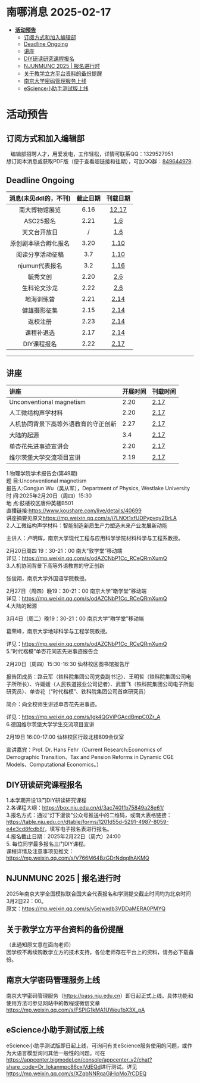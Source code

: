 # 南哪消息 2025-02-17

-   <a href="#活动预告" id="toc-活动预告"><strong>活动预告</strong></a>
    -   <a href="#订阅方式和加入编辑部"
        id="toc-订阅方式和加入编辑部">订阅方式和加入编辑部</a>
    -   <a href="#deadline-ongoing" id="toc-deadline-ongoing">Deadline
        Ongoing</a>
    -   <a href="#讲座" id="toc-讲座">讲座</a>
    -   <a href="#diy研读研究课程报名"
        id="toc-diy研读研究课程报名">DIY研读研究课程报名</a>
    -   <a href="#njunmunc-2025-报名进行时"
        id="toc-njunmunc-2025-报名进行时">NJUNMUNC 2025 | 报名进行时</a>
    -   <a href="#关于教学立方平台资料的备份提醒"
        id="toc-关于教学立方平台资料的备份提醒">关于教学立方平台资料的备份提醒</a>
    -   <a href="#南京大学密码管理服务上线"
        id="toc-南京大学密码管理服务上线">南京大学密码管理服务上线</a>
    -   <a href="#escience小助手测试版上线"
        id="toc-escience小助手测试版上线">eScience小助手测试版上线</a>

# **活动预告**

## 订阅方式和加入编辑部

   编辑部招聘人才，用爱发电，工作轻松，详情可联系QQ：1329527951  
想订阅本消息或获取PDF版（便于查看超链接和往期），可加QQ群：[849644979](https://qm.qq.com/q/VXIW7fgsEe).

## Deadline Ongoing

| 消息(未见ddl的，不刊) | 截止日期 |                      刊载日期                      |
|:---------------------:|:--------:|:--------------------------------------------------:|
|    南大博物馆展览     |   6.16   | [12.17](https://nik-nul.github.io/news/2024-12-17) |
|       ASC25报名       |   2.21   |  [1.6](https://nik-nul.github.io/news/2025-01-06)  |
|     天文台开放日      |    /     |  [1.6](https://nik-nul.github.io/news/2025-01-06)  |
| 原创剧本联合孵化报名  |   3.20   | [1.10](https://nik-nul.github.io/news/2025-01-10)  |
|   阅读分享活动征稿    |   3.7    | [1.10](https://nik-nul.github.io/news/2025-01-10)  |
|    njumun代表报名     |   3.2    | [1.16](https://nik-nul.github.io/news/2025-01-16)  |
|       毓秀文创        |   2.20   |  [2.6](https://nik-nul.github.io/news/2025-02-06)  |
|     生科论文沙龙      |   2.22   |  [2.6](https://nik-nul.github.io/news/2025-02-06)  |
|      地海训练营       |   2.21   | [2.14](https://nik-nul.github.io/news/2025-02-14)  |
|     健雄摄影征集      |   2.15   | [2.14](https://nik-nul.github.io/news/2025-02-14)  |
|       返校注册        |   2.23   | [2.14](https://nik-nul.github.io/news/2025-02-14)  |
|      课程补退选       |   2.17   | [2.14](https://nik-nul.github.io/news/2025-02-14)  |
|      DIY课程报名      |   2.22   | [2.17](https://nik-nul.github.io/news/2025-02-17)  |

------------------------------------------------------------------------

## 讲座

| 讲座                                 | 开展时间 | 刊载时间                                          |
|:-------------------------------------|:---------|:--------------------------------------------------|
| Unconventional magnetism             | 2.20     | [2.17](https://nik-nul.github.io/news/2025-02-17) |
| 人工微结构声学材料                   | 2.20     | [2.17](https://nik-nul.github.io/news/2025-02-17) |
| 人机协同背景下高等外语教育的守正创新 | 2.27     | [2.17](https://nik-nul.github.io/news/2025-02-17) |
| 大陆的起源                           | 3.4      | [2.17](https://nik-nul.github.io/news/2025-02-17) |
| 单杏花先进事迹宣讲会                 | 2.20     | [2.17](https://nik-nul.github.io/news/2025-02-17) |
| 维尔茨堡大学交流项目宣讲             | 2.19     | [2.17](https://nik-nul.github.io/news/2025-02-17) |

1.物理学院学术报告会(第49期)  
题 目:Unconventional magnetism  
报告人:Congjun Wu（吴从军），Department of Physics, Westlake
University  
时 间:2025年2月20日（周四）15:30  
地 点:鼓楼校区唐仲英楼B501  
直播链接:<https://www.koushare.com/live/details/40699>  
讲座摘要见原文<https://mp.weixin.qq.com/s/j7LNOt1xfUDPypvqv2BrLA>  
2.人工微结构声学材料：智能制造新质生产力塑造未来产业发展新动能

主讲人：卢明辉，南京大学现代工程与应用科学学院材料科学与工程系教授。

2月20日周四 19：30-21：00 南大”敦学堂”移动端  
详见：<https://mp.weixin.qq.com/s/odAZCNbP1Cc_RCeQRmXumQ>  
3.人机协同背景下高等外语教育的守正创新

张俊翔，南京大学外国语学院教授。

2月27日（周四）晚19：30-21：00 南京大学”暾学堂”移动端  
详见：<https://mp.weixin.qq.com/s/odAZCNbP1Cc_RCeQRmXumQ>  
4.大陆的起源

3月4日（周二）晚19：30-21：00 南京大学”暾学堂”移动端

葛荣峰，南京大学地球科学与工程学院教授。

详见：<https://mp.weixin.qq.com/s/odAZCNbP1Cc_RCeQRmXumQ>  
5.”时代楷模”单杏花同志先进事迹报告会

2月20日（周四）15:30-16:30 仙林校区图书馆报告厅

报告团成员：路云军（铁科院集团公司党委副书记）、王明哲（铁科院集团公司电子所所长）、许媛媛（人民铁道报业公司记者）、武晋飞（铁科院集团公司电子所副研究员）、单杏花（“时代楷模”、铁科院集团公司首席研究员）

简介：向全校师生讲述单杏花先进事迹。

详见：<https://mp.weixin.qq.com/s/lgk4QGViPGAcdBmpC0Zr_A>  
6.德国维尔茨堡大学学生交流项目宣讲

2月19日 16:00-17:00 仙林校区行政北楼809会议室

宣讲嘉宾：Prof. Dr. Hans Fehr（Current Research:Economics of Demographic
Transition、Tax and Pension Reforms in Dynamic CGE Models、Computational
Economics。）

## DIY研读研究课程报名

1.本学期开设13门DIY研读研究课程  
2.各课程大纲：<https://box.nju.edu.cn/d/3ac740ffb75849a28e61/>  
3.报名方式：通过”灯下漫谈”公众号推送中的二维码，或南大表格链接：<https://table.nju.edu.cn/dtable/forms/1201d55d-5291-4987-8059-e4e3cd8fcdb8/>，填写电子报名表进行报名。  
4.报名截止日期：2025年2月22日（周六）24:00  
5. 每位同学最多报名三门DIY课程。  
课程详情及注意事项见推文：<https://mp.weixin.qq.com/s/V766M64BzGDrNdqqlhAKMQ>

## NJUNMUNC 2025 \| 报名进行时

2025年南京大学全国模拟联合国大会代表报名和学测提交截止时间均为北京时间3月2日22：00。  
原文：<https://mp.weixin.qq.com/s/v5ejwxdb3VDDaMERA0PMYQ>

## 关于教学立方平台资料的备份提醒

（此通知原文意在面向老师）  
因学校不再续购教学立方的技术支持，各位老师存在平台上的资料，请务必下载备份。

## 南京大学密码管理服务上线

南京大学密码管理服务（<https://pass.nju.edu.cn>）即日起正式上线。具体功能和使用方法可参见网站中的教程或微信文章<https://mp.weixin.qq.com/s/FSPlG1kMA1UWeu1bX3X_pA>

## eScience小助手测试版上线

eScience小助手测试版即日起上线，可询问有关eScience服务使用的问题，或作为大语言模型询问其他一般性的问题。可在<https://appcenter.bigmodel.cn/console/appcenter_v2/chat?share_code=Dr_lokanmpc86cxIVdEQd>进行测试。详见<https://mp.weixin.qq.com/s/XZqbNNRqaGjHipMo7rCDEQ>
